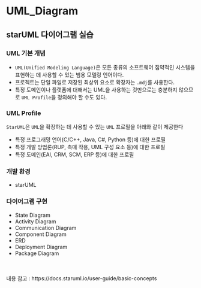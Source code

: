 # UML_Diagram

## starUML 다이어그램 실습

### UML 기본 개념
* `UML(Unified Modeling Language)`은 모든 종류의 소프트웨어 집약적인 시스템을 표현하는 데 사용할 수 있는 범용 모델링 언어이다. 
* 프로젝트는 단일 파일로 저장된 최상위 요소로 확장자는 `.mdj`를 사용한다.
* 특정 도메인이나 플랫폼에 대해서는 UML을 사용하는 것만으로는 충분하지 않으므로 `UML Profile`을 정의해야 할 수도 있다.

### UML Profile
`StarUML`은 `UML`을 확장하는 데 사용할 수 있는 `UML` 프로필을 아래와 같이 제공한다
* 특정 프로그래밍 언어(C/C++, Java, C#, Python 등)에 대한 프로필
* 특정 개발 방법론(RUP, 촉매 작용, UML 구성 요소 등)에 대한 프로필
* 특정 도메인(EAI, CRM, SCM, ERP 등)에 대한 프로필

### 개발 환경
* starUML

### 다이어그램 구현
* State Diagram
* Activity Diagram
* Communication Diagram
* Component Diagram
* ERD
* Deployment Diagram
* Package Diagram


<br>
<br>
내용 참고 : https://docs.staruml.io/user-guide/basic-concepts
